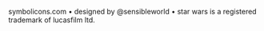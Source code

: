 symbolicons.com • designed by @sensibleworld • star wars is a registered trademark of lucasfilm ltd.
